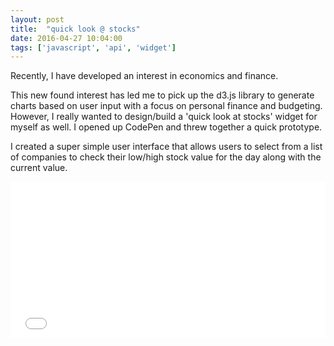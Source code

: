 ```yaml
---
layout: post
title:  "quick look @ stocks"
date: 2016-04-27 10:04:00
tags: ['javascript', 'api', 'widget']
---
```


Recently, I have developed an interest in economics and finance.

This new found interest has led me to pick up the d3.js library to generate charts based on user input with a focus on personal finance and budgeting. However, I really wanted to design/build a 'quick look at stocks' widget for myself as well. I opened up CodePen and threw together a quick prototype.

I created a super simple user interface that allows users to select from a list of companies to check their low/high stock value for the day along with the current value.

<iframe height='250' scrolling='no' src='//codepen.io/sceendy/embed/NNwzad/?height=250&theme-id=11022&default-tab=result' frameborder='no' allowtransparency='true' allowfullscreen='true' style='width: 100%;'>See the Pen <a href='http://codepen.io/sceendy/pen/NNwzad/'> stock info</a> by Cindy Juarez (<a href='http://codepen.io/sceendy'>@sceendy</a>) on <a href='http://codepen.io'>CodePen</a>.
</iframe>
